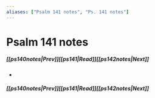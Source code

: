 ```yaml
---
aliases: ["Psalm 141 notes", "Ps. 141 notes"]
---
```

# Psalm 141 notes
##### <span class=arrow-left></span>[[ps140notes|Prev]]<span class=navigation-separator></span>[[ps141|Read]]<span class=navigation-separator></span>[[ps142notes|Next]]<span class=arrow-right></span>
- 
##### <span class=arrow-left></span>[[ps140notes|Prev]]<span class=navigation-separator></span>[[ps141|Read]]<span class=navigation-separator></span>[[ps142notes|Next]]<span class=arrow-right></span>